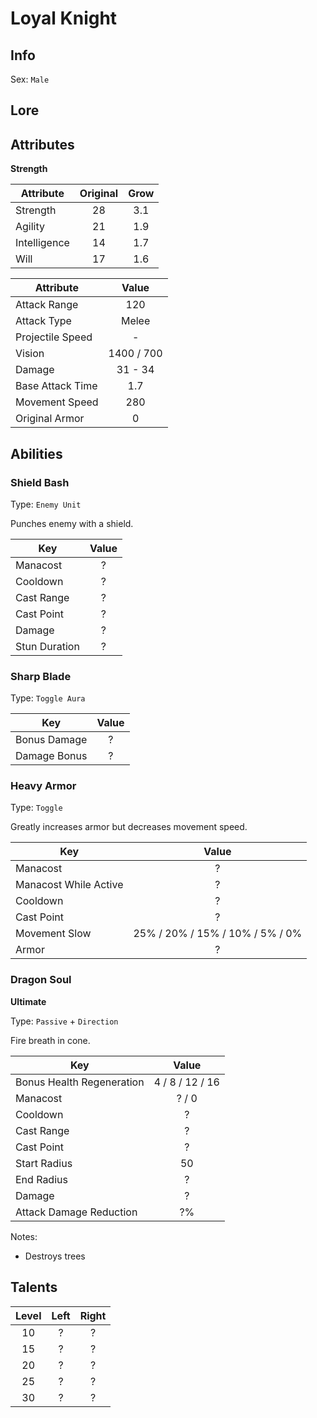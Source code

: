 # Loyal Knight

## Info
Sex: `Male`



## Lore

## Attributes

**Strength**

|  Attribute   | Original | Grow |
|--------------|:--------:|:----:|
| Strength     |    28    | 3.1  |
| Agility      |    21    | 1.9  |
| Intelligence |    14    | 1.7  |
| Will         |    17    | 1.6  |


|    Attribute     |   Value    |
|------------------|:----------:|
| Attack Range     |    120     |
| Attack Type      |   Melee    |
| Projectile Speed |     -      |
| Vision           | 1400 / 700 |
| Damage           |  31 - 34   |
| Base Attack Time |    1.7     |
| Movement Speed   |    280     |
| Original Armor   |     0      |

## Abilities

### Shield Bash

Type: `Enemy Unit`

Punches enemy with a shield.

| Key | Value |
|-----|:-----:|
| Manacost | ? |
| Cooldown | ? |
| Cast Range | ? |
| Cast Point | ? |
| Damage | ? |
| Stun Duration | ? |

### Sharp Blade

Type: `Toggle Aura`



| Key | Value |
|-----|:-----:|
| Bonus Damage | ? |
| Damage Bonus | ? |

### Heavy Armor

Type: `Toggle`

Greatly increases armor but decreases movement speed.

| Key | Value |
|-----|:-----:|
| Manacost | ? |
| Manacost While Active | ? |
| Cooldown | ? |
| Cast Point | ? |
| Movement Slow | 25% / 20% / 15% / 10% / 5% / 0% |
| Armor | ? |

### Dragon Soul
**__Ultimate__**

Type: `Passive` + `Direction`

Fire breath in cone.

| Key | Value |
|-----|:-----:|
| Bonus Health Regeneration | 4 / 8 / 12 / 16 |
| Manacost | ? / 0 |
| Cooldown | ? |
| Cast Range | ? |
| Cast Point | ? |
| Start Radius | 50 |
| End Radius | ? |
| Damage | ? |
| Attack Damage Reduction | ?% |

Notes:
- Destroys trees

## Talents

| Level | Left | Right |
|:-----:|:----:|:-----:|
| 10 | ? | ? |
| 15 | ? | ? |
| 20 | ? | ? |
| 25 | ? | ? |
| 30 | ? | ? |
